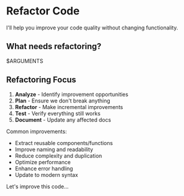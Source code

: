# Refactor Code

I'll help you improve your code quality without changing functionality.

## What needs refactoring?

$ARGUMENTS

## Refactoring Focus

1. **Analyze** - Identify improvement opportunities
2. **Plan** - Ensure we don't break anything
3. **Refactor** - Make incremental improvements
4. **Test** - Verify everything still works
5. **Document** - Update any affected docs

Common improvements:
- Extract reusable components/functions
- Improve naming and readability
- Reduce complexity and duplication
- Optimize performance
- Enhance error handling
- Update to modern syntax

Let's improve this code...